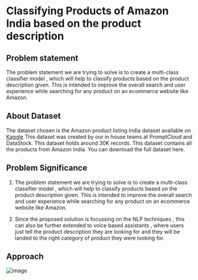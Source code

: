 # Classifying Products of Amazon India based on the product description
## Problem statement
The problem statement we are trying to solve is to create a multi-class classifier model , which will help to classify products based on the product description given. This is intended to improve the overall search and user experience while searching for any product on an ecommerce website like Amazon.

## About Dataset
The dataset chosen is the Amazon product listing India dataset available on [Kaggle](https://www.kaggle.com/promptcloud/product-listing-on-amazon-india)
This dataset was created by our in house teams at PromptCloud and DataStock. This dataset holds around 30K records. This dataset contains all the products from Amazon India. You can download the full dataset here.

## Problem Significance
  1. The problem statement we are trying to solve is to create a multi-class classifier model , which will help to classify products based on the product description given. This is intended to improve the overall search and user experience while searching for any product on an ecommerce website like Amazon.
  
  2. Since the proposed solution is focussing on the NLP techniques , this can also be further extended to voice based assistants , where users just tell the product description they are looking for and they will be landed to the right category of product they were looking for.

## Approach
![image](https://user-images.githubusercontent.com/54106076/144754817-8b5d72bd-7d0a-403a-b8cc-4ef77bfec125.png)
